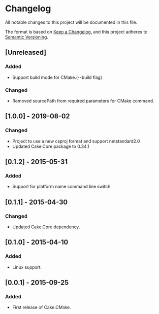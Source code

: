 # Changelog
All notable changes to this project will be documented in this file.

The format is based on [Keep a Changelog](https://keepachangelog.com/en/1.0.0/),
and this project adheres to [Semantic Versioning](https://semver.org/spec/v2.0.0.html).

## [Unreleased]
### Added 
- Support build mode for CMake.(--build flag)
### Changed
- Removed sourcePath from required parameters for CMake command.

## [1.0.0] - 2019-08-02
### Changed
- Project to use a new csproj format and support netstandard2.0
- Updated Cake.Core package to 0.34.1

## [0.1.2] - 2015-05-31
### Added 
 - Support for platform name command line switch.

## [0.1.1] - 2015-04-30
### Changed
 - Updated Cake.Core dependency.

## [0.1.0] - 2015-04-10
### Added
- Linux support.

## [0.0.1] - 2015-09-25
### Added
 - First release of Cake.CMake.
